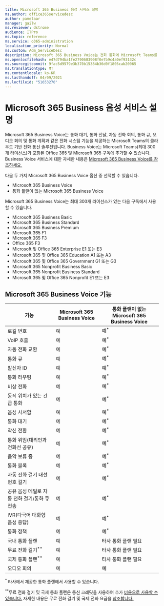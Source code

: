 ```yaml
---
title: Microsoft 365 Business 음성 서비스 설명
ms.author: office365servicedesc
author: pamelaar
manager: gailw
ms.reviewer: dstrome
audience: ITPro
ms.topic: reference
ms.service: o365-administration
localization_priority: Normal
ms.custom: Adm_ServiceDesc
description: Microsoft 365 Business Voice는 전화 통화에 Microsoft Teams를 사용할 수 있는 추가 기능 서비스입니다. 전화 시스템, 국내 통화 플랜, SMS 및 오디오 회의가 결합됩니다.
ms.openlocfilehash: e47d794ba1fe2790603908f0e7b9c4a0ef93132c
ms.sourcegitcommit: 9fac5d9579e3b370b15384b36d0f1805cab20065
ms.translationtype: MT
ms.contentlocale: ko-KR
ms.lasthandoff: 04/09/2021
ms.locfileid: "51653270"
---
```

# <a name="microsoft-365-business-voice-service-description"></a>Microsoft 365 Business 음성 서비스 설명

Microsoft 365 Business Voice는 통화 대기, 통화 전달, 자동 전화 회의, 통화 큐, 오디오 회의 및 통화 계획과 같은 전화 시스템 기능을 제공하는 Microsoft Teams의 클라우드 기반 전화 통신 솔루션입니다. Business Voice는 Microsoft Teams(최대 300개 라이선스)가 포함된 Office 365 및 Microsoft 365 구독에 추가할 수 있습니다. Business Voice 서비스에 대한 자세한 내용은 [Microsoft 365 Business Voice를 참조하세요.](/MicrosoftTeams/business-voice/whats-business-voice)

다음 두 가지 Microsoft 365 Business Voice 옵션 중 선택할 수 있습니다.

- Microsoft 365 Business Voice
- 통화 플랜이 없는 Microsoft 365 Business Voice

Microsoft 365 Business Voice는 최대 300개 라이선스가 있는 다음 구독에서 사용할 수 있습니다.

- Microsoft 365 Business Basic
- Microsoft 365 Business Standard
- Microsoft 365 Business Premium
- Microsoft 365 F1
- Microsoft 365 F3
- Office 365 F3
- Microsoft 및 Office 365 Enterprise E1 또는 E3
- Microsoft 365 및 Office 365 Education A1 또는 A3
- Microsoft 365 및 Office 365 Government G1 또는 G3
- Microsoft 365 Nonprofit Business Basic
- Microsoft 365 Nonprofit Business Standard
- Microsoft 365 및 Office 365 Nonprofit E1 또는 E3

## <a name="microsoft-365-business-voice-features"></a>Microsoft 365 Business Voice 기능

| 기능 | Microsoft 365 Business Voice | 통화 플랜이 없는 Microsoft 365 Business Voice |
|--------------------------------------------------------|------------------------------|---------------------------------------------------|
| 로컬 번호 | 예 | 예<sup>*</sup> |
| VoIP 호출 | 예 | 예<sup>*</sup> |
| 자동 전화 교환 | 예 | 예<sup>*</sup> |
| 통화 큐 | 예 | 예<sup>*</sup> |
| 발신자 ID | 예 | 예<sup>*</sup> |
| 통화 라우팅 | 예 | 예<sup>*</sup> |
| 비상 전화 | 예 | 예<sup>*</sup> |
| 동적 위치가 있는 긴급 통화 | 예 | 예<sup>*</sup> |
| 음성 사서함 | 예 | 예<sup>*</sup> |
| 통화 대기 | 예 | 예<sup>*</sup> |
| 착신 전환 | 예 | 예<sup>*</sup> |
| 통화 위임(대리인과 전화선 공유) | 예 | 예<sup>*</sup> |
| 음악 보류 중 | 예 | 예<sup>*</sup> |
| 통화 블록 | 예 | 예<sup>*</sup> |
| 자동 전화 걸기 내선 번호 걸기 | 예 | 예<sup>*</sup> |
| 공유 음성 메일로 자동 전화 걸기/통화 큐 전송 | 예 | 예<sup>*</sup> |
| IVR(다국어 대화형 음성 응답) | 예 | 예<sup>*</sup> |
| 통화 정책 | 예 | 예<sup>*</sup> |
| 국내 통화 플랜 | 예 | 타사 통화 플랜 필요 |
| 무료 전화 걸기<sup>**</sup> | 예 | 타사 통화 플랜 필요 |
| 국제 통화 플랜<sup>**</sup> | 예 | 타사 통화 플랜 필요 |
| 오디오 회의 | 예 | 예 |

<sup>*</sup> 타사에서 제공한 통화 플랜에서 사용할 수 있습니다.

<sup>**</sup>무료 전화 걸기 및 국제 통화 플랜은 통신 크레딧을 사용하여 추가 [비용으로 사용할 수 있습니다.](/microsoftteams/what-are-communications-credits) 자세한 내용은 무료 [](/microsoftteams/toll-free-dialing-limitations-and-restrictions) 전화 걸기 및 국제 전화 요금을 [참조합니다.](https://www.microsoft.com/microsoft-365/microsoft-teams/voice-calling?rtc=1#ow-download-rates)